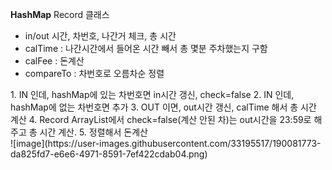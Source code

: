 **HashMap**
Record 클래스</br>
<ul>
  <li>in/out 시간, 차번호, 나간거 체크, 총 시간</li>
  <li>calTime : 나간시간에서 들어온 시간 빼서 총 몇분 주차했는지 구함</li>
  <li>calFee : 돈계산</li>
  <li>compareTo : 차번호로 오름차순 정렬</li>
</ul>
1. IN 인데, hashMap에 있는 차번호면 in시간 갱신, check=false
2. IN 인데, hashMap에 없는 차번호면 추가 
3. OUT 이면, out시간 갱신, calTime 해서 총 시간 계산
4. Record ArrayList에서 check=false(계산 안된 차)는 out시간을 23:59로 해주고 총 시간 계산.
5. 정렬해서 돈계산
</br>
![image](https://user-images.githubusercontent.com/33195517/190081773-da825fd7-e6e6-4971-8591-7ef422cdab04.png)
